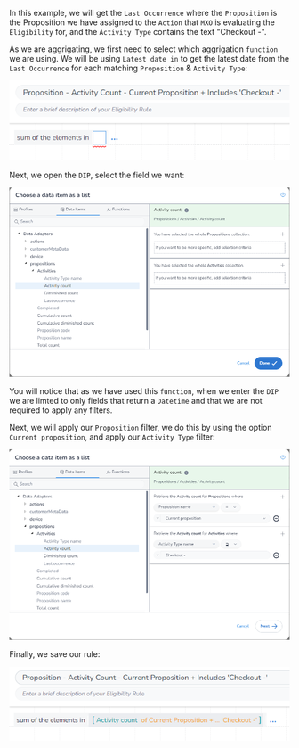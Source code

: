 In this example, we will get the `Last Occurrence` where the `Proposition` is the Proposition we have assigned to the `Action` that `MXO` is evaluating the `Eligibility` for, and the `Activity Type` contains the text "Checkout -".

As we are aggrigating, we first need to select which aggrigation `function` we are using. We will be using `Latest date in` to get the latest date from the `Last Occurrence` for each matching `Proposition` & `Activity Type`:

![](image_1.png)

Next, we open the `DIP`, select the field we want:

![](image_2.png)

You will notice that as we have used this `function`, when we enter the `DIP` we are limted to only fields that return a `Datetime` and that we are not required to apply any filters.

Next, we will apply our `Proposition` filter, we do this by using the option `Current proposition`, and apply our `Activity Type` filter:

![](image_3.png)

Finally, we save our rule:

![](image_4.png)